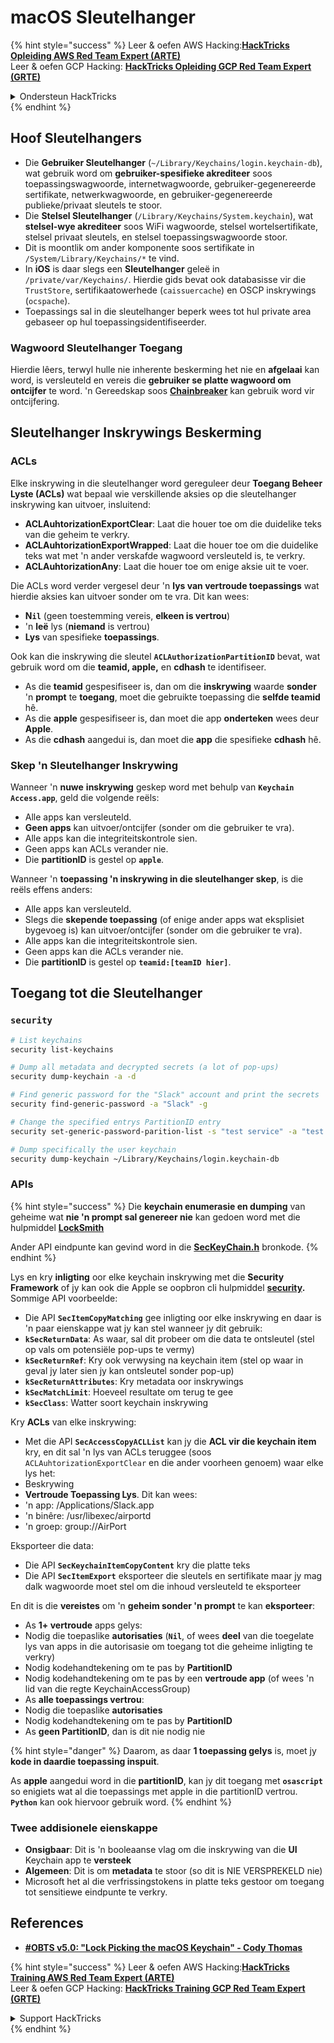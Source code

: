 # macOS Sleutelhanger

{% hint style="success" %}
Leer & oefen AWS Hacking:<img src="../../.gitbook/assets/arte.png" alt="" data-size="line">[**HackTricks Opleiding AWS Red Team Expert (ARTE)**](https://training.hacktricks.xyz/courses/arte)<img src="../../.gitbook/assets/arte.png" alt="" data-size="line">\
Leer & oefen GCP Hacking: <img src="../../.gitbook/assets/grte.png" alt="" data-size="line">[**HackTricks Opleiding GCP Red Team Expert (GRTE)**<img src="../../.gitbook/assets/grte.png" alt="" data-size="line">](https://training.hacktricks.xyz/courses/grte)

<details>

<summary>Ondersteun HackTricks</summary>

* Kyk na die [**subskripsie planne**](https://github.com/sponsors/carlospolop)!
* **Sluit aan by die** 💬 [**Discord groep**](https://discord.gg/hRep4RUj7f) of die [**telegram groep**](https://t.me/peass) of **volg** ons op **Twitter** 🐦 [**@hacktricks\_live**](https://twitter.com/hacktricks\_live)**.**
* **Deel hacking truuks deur PRs in te dien na die** [**HackTricks**](https://github.com/carlospolop/hacktricks) en [**HackTricks Cloud**](https://github.com/carlospolop/hacktricks-cloud) github repos.

</details>
{% endhint %}

## Hoof Sleutelhangers

* Die **Gebruiker Sleutelhanger** (`~/Library/Keychains/login.keychain-db`), wat gebruik word om **gebruiker-spesifieke akrediteer** soos toepassingswagwoorde, internetwagwoorde, gebruiker-gegenereerde sertifikate, netwerkwagwoorde, en gebruiker-gegenereerde publieke/privaat sleutels te stoor.
* Die **Stelsel Sleutelhanger** (`/Library/Keychains/System.keychain`), wat **stelsel-wye akrediteer** soos WiFi wagwoorde, stelsel wortelsertifikate, stelsel privaat sleutels, en stelsel toepassingswagwoorde stoor.
* Dit is moontlik om ander komponente soos sertifikate in `/System/Library/Keychains/*` te vind.
* In **iOS** is daar slegs een **Sleutelhanger** geleë in `/private/var/Keychains/`. Hierdie gids bevat ook databasisse vir die `TrustStore`, sertifikaatowerhede (`caissuercache`) en OSCP inskrywings (`ocspache`).
* Toepassings sal in die sleutelhanger beperk wees tot hul private area gebaseer op hul toepassingsidentifiseerder.

### Wagwoord Sleutelhanger Toegang

Hierdie lêers, terwyl hulle nie inherente beskerming het nie en **afgelaai** kan word, is versleuteld en vereis die **gebruiker se platte wagwoord om ontcijfer** te word. 'n Gereedskap soos [**Chainbreaker**](https://github.com/n0fate/chainbreaker) kan gebruik word vir ontcijfering.

## Sleutelhanger Inskrywings Beskerming

### ACLs

Elke inskrywing in die sleutelhanger word gereguleer deur **Toegang Beheer Lyste (ACLs)** wat bepaal wie verskillende aksies op die sleutelhanger inskrywing kan uitvoer, insluitend:

* **ACLAuhtorizationExportClear**: Laat die houer toe om die duidelike teks van die geheim te verkry.
* **ACLAuhtorizationExportWrapped**: Laat die houer toe om die duidelike teks wat met 'n ander verskafde wagwoord versleuteld is, te verkry.
* **ACLAuhtorizationAny**: Laat die houer toe om enige aksie uit te voer.

Die ACLs word verder vergesel deur 'n **lys van vertroude toepassings** wat hierdie aksies kan uitvoer sonder om te vra. Dit kan wees:

* **N`il`** (geen toestemming vereis, **elkeen is vertrou**)
* 'n **leë** lys (**niemand** is vertrou)
* **Lys** van spesifieke **toepassings**.

Ook kan die inskrywing die sleutel **`ACLAuthorizationPartitionID`** bevat, wat gebruik word om die **teamid, apple,** en **cdhash** te identifiseer.

* As die **teamid** gespesifiseer is, dan om die **inskrywing** waarde **sonder** 'n **prompt** te **toegang**, moet die gebruikte toepassing die **selfde teamid** hê.
* As die **apple** gespesifiseer is, dan moet die app **onderteken** wees deur **Apple**.
* As die **cdhash** aangedui is, dan moet die **app** die spesifieke **cdhash** hê.

### Skep 'n Sleutelhanger Inskrywing

Wanneer 'n **nuwe** **inskrywing** geskep word met behulp van **`Keychain Access.app`**, geld die volgende reëls:

* Alle apps kan versleuteld.
* **Geen apps** kan uitvoer/ontcijfer (sonder om die gebruiker te vra).
* Alle apps kan die integriteitskontrole sien.
* Geen apps kan ACLs verander nie.
* Die **partitionID** is gestel op **`apple`**.

Wanneer 'n **toepassing 'n inskrywing in die sleutelhanger skep**, is die reëls effens anders:

* Alle apps kan versleuteld.
* Slegs die **skepende toepassing** (of enige ander apps wat eksplisiet bygevoeg is) kan uitvoer/ontcijfer (sonder om die gebruiker te vra).
* Alle apps kan die integriteitskontrole sien.
* Geen apps kan die ACLs verander nie.
* Die **partitionID** is gestel op **`teamid:[teamID hier]`**.

## Toegang tot die Sleutelhanger

### `security`
```bash
# List keychains
security list-keychains

# Dump all metadata and decrypted secrets (a lot of pop-ups)
security dump-keychain -a -d

# Find generic password for the "Slack" account and print the secrets
security find-generic-password -a "Slack" -g

# Change the specified entrys PartitionID entry
security set-generic-password-parition-list -s "test service" -a "test acount" -S

# Dump specifically the user keychain
security dump-keychain ~/Library/Keychains/login.keychain-db
```
### APIs

{% hint style="success" %}
Die **keychain enumerasie en dumping** van geheime wat **nie 'n prompt sal genereer nie** kan gedoen word met die hulpmiddel [**LockSmith**](https://github.com/its-a-feature/LockSmith)

Ander API eindpunte kan gevind word in die [**SecKeyChain.h**](https://opensource.apple.com/source/libsecurity\_keychain/libsecurity\_keychain-55017/lib/SecKeychain.h.auto.html) bronkode.
{% endhint %}

Lys en kry **inligting** oor elke keychain inskrywing met die **Security Framework** of jy kan ook die Apple se oopbron cli hulpmiddel [**security**](https://opensource.apple.com/source/Security/Security-59306.61.1/SecurityTool/macOS/security.c.auto.html)**.** Sommige API voorbeelde:

* Die API **`SecItemCopyMatching`** gee inligting oor elke inskrywing en daar is 'n paar eienskappe wat jy kan stel wanneer jy dit gebruik:
* **`kSecReturnData`**: As waar, sal dit probeer om die data te ontsleutel (stel op vals om potensiële pop-ups te vermy)
* **`kSecReturnRef`**: Kry ook verwysing na keychain item (stel op waar in geval jy later sien jy kan ontsleutel sonder pop-up)
* **`kSecReturnAttributes`**: Kry metadata oor inskrywings
* **`kSecMatchLimit`**: Hoeveel resultate om terug te gee
* **`kSecClass`**: Watter soort keychain inskrywing

Kry **ACLs** van elke inskrywing:

* Met die API **`SecAccessCopyACLList`** kan jy die **ACL vir die keychain item** kry, en dit sal 'n lys van ACLs teruggee (soos `ACLAuhtorizationExportClear` en die ander voorheen genoem) waar elke lys het:
* Beskrywing
* **Vertroude Toepassing Lys**. Dit kan wees:
* 'n app: /Applications/Slack.app
* 'n binêre: /usr/libexec/airportd
* 'n groep: group://AirPort

Eksporteer die data:

* Die API **`SecKeychainItemCopyContent`** kry die platte teks
* Die API **`SecItemExport`** eksporteer die sleutels en sertifikate maar jy mag dalk wagwoorde moet stel om die inhoud versleuteld te eksporteer

En dit is die **vereistes** om 'n **geheim sonder 'n prompt** te kan **eksporteer**:

* As **1+ vertroude** apps gelys:
* Nodig die toepaslike **autorisaties** (**`Nil`**, of wees **deel** van die toegelate lys van apps in die autorisasie om toegang tot die geheime inligting te verkry)
* Nodig kodehandtekening om te pas by **PartitionID**
* Nodig kodehandtekening om te pas by een **vertroude app** (of wees 'n lid van die regte KeychainAccessGroup)
* As **alle toepassings vertrou**:
* Nodig die toepaslike **autorisaties**
* Nodig kodehandtekening om te pas by **PartitionID**
* As **geen PartitionID**, dan is dit nie nodig nie

{% hint style="danger" %}
Daarom, as daar **1 toepassing gelys** is, moet jy **kode in daardie toepassing inspuit**.

As **apple** aangedui word in die **partitionID**, kan jy dit toegang met **`osascript`** so enigiets wat al die toepassings met apple in die partitionID vertrou. **`Python`** kan ook hiervoor gebruik word.
{% endhint %}

### Twee addisionele eienskappe

* **Onsigbaar**: Dit is 'n booleaanse vlag om die inskrywing van die **UI** Keychain app te **versteek**
* **Algemeen**: Dit is om **metadata** te stoor (so dit is NIE VERSPREKELD nie)
* Microsoft het al die verfrissingstokens in platte teks gestoor om toegang tot sensitiewe eindpunte te verkry.

## References

* [**#OBTS v5.0: "Lock Picking the macOS Keychain" - Cody Thomas**](https://www.youtube.com/watch?v=jKE1ZW33JpY)

{% hint style="success" %}
Leer & oefen AWS Hacking:<img src="../../.gitbook/assets/arte.png" alt="" data-size="line">[**HackTricks Training AWS Red Team Expert (ARTE)**](https://training.hacktricks.xyz/courses/arte)<img src="../../.gitbook/assets/arte.png" alt="" data-size="line">\
Leer & oefen GCP Hacking: <img src="../../.gitbook/assets/grte.png" alt="" data-size="line">[**HackTricks Training GCP Red Team Expert (GRTE)**<img src="../../.gitbook/assets/grte.png" alt="" data-size="line">](https://training.hacktricks.xyz/courses/grte)

<details>

<summary>Support HackTricks</summary>

* Kyk na die [**subscription plans**](https://github.com/sponsors/carlospolop)!
* **Sluit aan by die** 💬 [**Discord groep**](https://discord.gg/hRep4RUj7f) of die [**telegram groep**](https://t.me/peass) of **volg** ons op **Twitter** 🐦 [**@hacktricks\_live**](https://twitter.com/hacktricks\_live)**.**
* **Deel hacking truuks deur PRs in te dien na die** [**HackTricks**](https://github.com/carlospolop/hacktricks) en [**HackTricks Cloud**](https://github.com/carlospolop/hacktricks-cloud) github repos.

</details>
{% endhint %}
